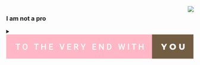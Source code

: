 <img align="right" src="https://github-readme-stats.vercel.app/api?username=baicaitomato&include_all_commits=true&count_private=true&text_color=725C42&show_icons=true&hide_title=true&title_color=FFB7C5&icon_color=FFB7C5" />

### I am not a pro
<details>
  <summary><img src="https://github.com/baicaitomato/baicaitomato/blob/main/to-the-very-end-with-you.svg" /></summary>
</details>
